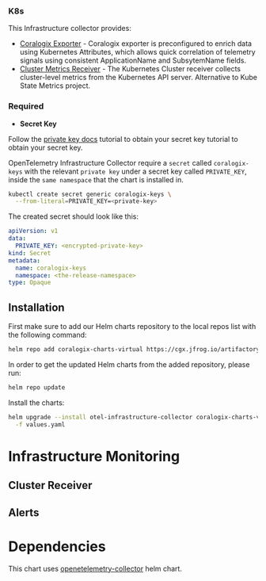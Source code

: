 ### K8s

This Infrastructure collector provides:

- [Coralogix Exporter](https://github.com/open-telemetry/opentelemetry-collector-contrib/tree/main/exporter/coralogixexporter) -  Coralogix exporter is preconfigured to enrich data using Kubernetes Attributes, which allows quick correlation of telemetry signals using consistent ApplicationName and SubsytemName fields.
- [Cluster Metrics Receiver](https://github.com/open-telemetry/opentelemetry-collector-contrib/tree/main/receiver/k8sclusterreceiver) - The Kubernetes Cluster receiver collects cluster-level metrics from the Kubernetes API server. Alternative to Kube State Metrics project.

### Required

-  __Secret Key__

Follow the [private key docs](https://coralogix.com/docs/private-key/) tutorial to obtain your secret key tutorial to obtain your secret key.

OpenTelemetry Infrastructure Collector require a `secret` called `coralogix-keys` with the relevant `private key` under a secret key called `PRIVATE_KEY`, inside the `same namespace` that the chart is installed in.


```bash
kubectl create secret generic coralogix-keys \
  --from-literal=PRIVATE_KEY=<private-key>
```

The created secret should look like this:
```yaml
apiVersion: v1
data:
  PRIVATE_KEY: <encrypted-private-key>
kind: Secret
metadata:
  name: coralogix-keys
  namespace: <the-release-namespace>
type: Opaque 
```

## Installation

First make sure to add our Helm charts repository to the local repos list with the following command:
```bash
helm repo add coralogix-charts-virtual https://cgx.jfrog.io/artifactory/coralogix-charts-virtual
```

In order to get the updated Helm charts from the added repository, please run: 
```bash
helm repo update
```

Install the charts:
```bash
helm upgrade --install otel-infrastructure-collector coralogix-charts-virtual/otel-infrastructure-collector \
  -f values.yaml
```

# Infrastructure Monitoring

## Cluster Receiver

## Alerts

# Dependencies

This chart uses [openetelemetry-collector](https://github.com/open-telemetry/opentelemetry-helm-charts/tree/main/charts/opentelemetry-collector) helm chart.
